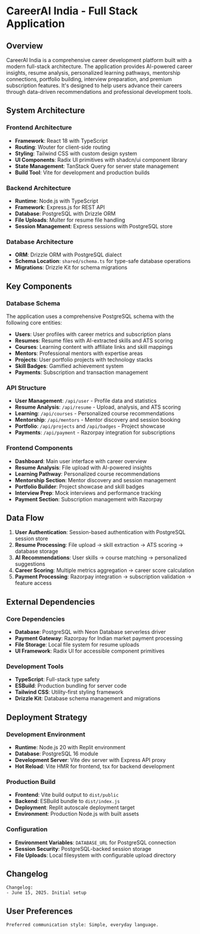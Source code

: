 # CareerAI India - Full Stack Application

## Overview

CareerAI India is a comprehensive career development platform built with a modern full-stack architecture. The application provides AI-powered career insights, resume analysis, personalized learning pathways, mentorship connections, portfolio building, interview preparation, and premium subscription features. It's designed to help users advance their careers through data-driven recommendations and professional development tools.

## System Architecture

### Frontend Architecture
- **Framework**: React 18 with TypeScript
- **Routing**: Wouter for client-side routing
- **Styling**: Tailwind CSS with custom design system
- **UI Components**: Radix UI primitives with shadcn/ui component library
- **State Management**: TanStack Query for server state management
- **Build Tool**: Vite for development and production builds

### Backend Architecture
- **Runtime**: Node.js with TypeScript
- **Framework**: Express.js for REST API
- **Database**: PostgreSQL with Drizzle ORM
- **File Uploads**: Multer for resume file handling
- **Session Management**: Express sessions with PostgreSQL store

### Database Architecture
- **ORM**: Drizzle ORM with PostgreSQL dialect
- **Schema Location**: `shared/schema.ts` for type-safe database operations
- **Migrations**: Drizzle Kit for schema migrations

## Key Components

### Database Schema
The application uses a comprehensive PostgreSQL schema with the following core entities:
- **Users**: User profiles with career metrics and subscription plans
- **Resumes**: Resume files with AI-extracted skills and ATS scoring
- **Courses**: Learning content with affiliate links and skill mappings
- **Mentors**: Professional mentors with expertise areas
- **Projects**: User portfolio projects with technology stacks
- **Skill Badges**: Gamified achievement system
- **Payments**: Subscription and transaction management

### API Structure
- **User Management**: `/api/user` - Profile data and statistics
- **Resume Analysis**: `/api/resume` - Upload, analysis, and ATS scoring
- **Learning**: `/api/courses` - Personalized course recommendations
- **Mentorship**: `/api/mentors` - Mentor discovery and session booking
- **Portfolio**: `/api/projects` and `/api/badges` - Project showcase
- **Payments**: `/api/payment` - Razorpay integration for subscriptions

### Frontend Components
- **Dashboard**: Main user interface with career overview
- **Resume Analysis**: File upload with AI-powered insights
- **Learning Pathway**: Personalized course recommendations
- **Mentorship Section**: Mentor discovery and session management
- **Portfolio Builder**: Project showcase and skill badges
- **Interview Prep**: Mock interviews and performance tracking
- **Payment Section**: Subscription management with Razorpay

## Data Flow

1. **User Authentication**: Session-based authentication with PostgreSQL session store
2. **Resume Processing**: File upload → skill extraction → ATS scoring → database storage
3. **AI Recommendations**: User skills → course matching → personalized suggestions
4. **Career Scoring**: Multiple metrics aggregation → career score calculation
5. **Payment Processing**: Razorpay integration → subscription validation → feature access

## External Dependencies

### Core Dependencies
- **Database**: PostgreSQL with Neon Database serverless driver
- **Payment Gateway**: Razorpay for Indian market payment processing
- **File Storage**: Local file system for resume uploads
- **UI Framework**: Radix UI for accessible component primitives

### Development Tools
- **TypeScript**: Full-stack type safety
- **ESBuild**: Production bundling for server code
- **Tailwind CSS**: Utility-first styling framework
- **Drizzle Kit**: Database schema management and migrations

## Deployment Strategy

### Development Environment
- **Runtime**: Node.js 20 with Replit environment
- **Database**: PostgreSQL 16 module
- **Development Server**: Vite dev server with Express API proxy
- **Hot Reload**: Vite HMR for frontend, tsx for backend development

### Production Build
- **Frontend**: Vite build output to `dist/public`
- **Backend**: ESBuild bundle to `dist/index.js`
- **Deployment**: Replit autoscale deployment target
- **Environment**: Production Node.js with built assets

### Configuration
- **Environment Variables**: `DATABASE_URL` for PostgreSQL connection
- **Session Security**: PostgreSQL-backed session storage
- **File Uploads**: Local filesystem with configurable upload directory

## Changelog

```
Changelog:
- June 15, 2025. Initial setup
```

## User Preferences

```
Preferred communication style: Simple, everyday language.
```